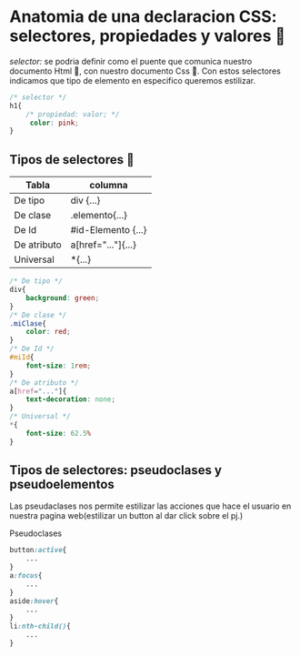 # **Anatomia de una declaracion CSS: selectores, propiedades y valores 🎨**

*selector:*  se podria definir como el puente que comunica nuestro documento Html 📄, con nuestro documento Css 🎨. Con estos selectores indicamos que tipo de elemento en especifico queremos estilizar.

```css
/* selector */
h1{
    /* propiedad: valor; */
     color: pink;
}
```

## **Tipos de selectores 🔖**

Tabla    | columna
---------|--------
De tipo  | div {...}
De clase | .elemento{...}
De Id    | #id-Elemento {...}
De atributo | a[href="..."]{...}
Universal | *{...}

```css
/* De tipo */
div{
    background: green;
}
/* De clase */
.miClase{
    color: red;
}
/* De Id */
#miId{
    font-size: 1rem;
}
/* De atributo */
a[href="..."]{
    text-decoration: none;
}
/* Universal */
*{
    font-size: 62.5%
}
```
## Tipos de selectores: pseudoclases y pseudoelementos

Las pseudaclases nos permite estilizar las acciones que hace el usuario en nuestra pagina web(estilizar un button al dar click sobre el pj.)

Pseudoclases
 ```css
 button:active{
     ...
 }
 a:focus{
     ...
 }
 aside:hover{
     ...
 }
 li:nth-child(){
     ...
 }
 ```
